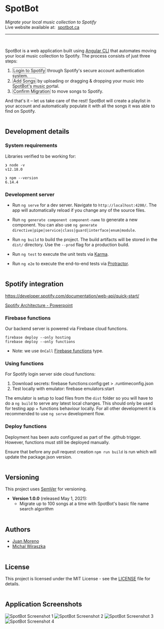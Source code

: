 # SpotBot

<i>Migrate your local music collection to Spotify</i><br>
Live website available at:&nbsp; [spotbot.ca](https://spotbot.ca/)
***
<br>

SpotBot is a web application built using [Angular CLI](https://github.com/angular/angular-cli) that automates moving your local music collection to Spotify. The process consists of just three steps:

1. <span style="border: 1px solid grey; border-radius: 4px; padding: 0 2px;">
    Login to Spotify</span> through Spotify's secure account authentication system.
2. <span style="border: 1px solid grey; border-radius: 4px; padding: 0 2px;">
    Add Songs</span> by uploading or dragging & dropping your music into SpotBot's music portal.
3. <span style="border: 1px solid grey; border-radius: 4px; padding: 0 2px;">
    Confirm Migration</span> to move songs to Spotify.

And that's it – let us take care of the rest! SpotBot will create a playlist in your account and automatically populate it with all the songs it was able to find on Spotify.
<br><br>

## Development details

### System requirements

Libraries verified to be working for:

```
❯ node -v
v12.18.0

❯ npm --version
6.14.4
```

### Development server

* Run `ng serve` for a dev server. Navigate to `http://localhost:4200/`. The app will automatically reload if you change any of the source files.

* Run `ng generate component component-name` to generate a new component. You can also use `ng generate directive|pipe|service|class|guard|interface|enum|module`.

* Run `ng build` to build the project. The build artifacts will be stored in the `dist/` directory. Use the `--prod` flag for a production build.

* Run `ng test` to execute the unit tests via [Karma](https://karma-runner.github.io).

* Run `ng e2e` to execute the end-to-end tests via [Protractor](http://www.protractortest.org/).
<br><br>

## Spotify integration

https://developer.spotify.com/documentation/web-api/quick-start/

[Spotify Architecture - Powerpoint](https://docs.google.com/presentation/d/1qqGzH50ScbGdxuPcqgEPWwTDu0lu40HsVcIGo_vSNFk/edit)


### Firebase functions
Our backend server is powered via Firebase cloud functions.
```
firebase deploy --only hosting
firebase deploy --only functions
```

- Note: we use `OnCall` [Firebase functions](https://firebase.google.com/docs/functions/callable) type.

### Using functions

For Spotify login server side cloud functions:
1. Download secrets: firebase functions:config:get > .runtimeconfig.json
2. Test locally with emulator: firebase emulators:start

The emulator is setup to load files from the `dist` folder so you will have to do a `ng build` to serve any latest local changes. This should only be used for testing app + functions behaviour locally. For all other development it is recommended to use `ng serve` development flow.

### Deploy functions

Deployment has been auto configured as part of the .github trigger. However, functions must still be deployed manually.

Ensure that before any pull request creation `npm run build` is run which will update the package.json version.
<br><br>

## Versioning

This project uses [SemVer](http://semver.org) for versioning.
* **Version 1.0.0** (released May 1, 2021):
    * Migrate up to 100 songs at a time with SpotBot's basic file name search algorithm
<br><br>

## Authors

* [Juan Moreno](https://github.com/juansolu)
* [Michal Wiraszka](https://github.com/mwiraszka)
<br><br>

## License

This project is licensed under the MIT License - see the [LICENSE](LICENSE) file for details.
<br><br>

## Application Screenshots
![SpotBot Screenshot 1](screenshots/screenshot-1.png "SpotBot - Login")
![SpotBot Screenshot 2](screenshots/screenshot-2.png "SpotBot - Drag & Drop")
![SpotBot Screenshot 3](screenshots/screenshot-3.png "SpotBot - Long List")
![SpotBot Screenshot 4](screenshots/screenshot-4.png "SpotBot - Spotify Playlist")


